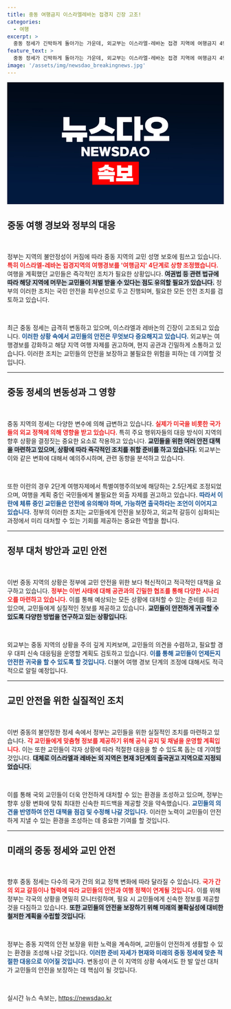 ```yaml
---
title: 중동 여행금지 이스라엘레바논 접경지 긴장 고조!
categories:
  - 여행
excerpt: >
  중동 정세가 긴박하게 돌아가는 가운데, 외교부는 이스라엘-레바논 접경 지역에 여행금지 4단계를 발령했습니다. 체류 중인 국민들은 즉시 철수해야 하며, 끔찍한 상황을 대비한 철저한 안전 대책이 마련되고 있습니다.
feature_text: >
  중동 정세가 긴박하게 돌아가는 가운데, 외교부는 이스라엘-레바논 접경 지역에 여행금지 4단계를 발령했습니다. 체류 중인 국민들은 즉시 철수해야 하며, 끔찍한 상황을 대비한 철저한 안전 대책이 마련되고 있습니다.
image: '/assets/img/newsdao_breakingnews.jpg'
---
```


<p><img src="/assets/img/newsdao_breakingnews.jpg" alt="pcversion 속보" /></p>

<h2 data-ke-size="size26">중동 여행 경보와 정부의 대응</h2>

<p data-ke-size="size16">&nbsp;</p>

<p>정부는 지역의 불안정성이 커짐에 따라 중동 지역의 교민 성명 보호에 힘쓰고 있습니다. <b><span style="color: #ee2323;">특히 이스라엘-레바논 접경지역의 여행경보를 '여행금지' 4단계로 상향 조정했습니다.</span></b> 여행을 계획했던 교민들은 즉각적인 조치가 필요한 상황입니다. <b><span style="background-color: #21538527;">여권법 등 관련 법규에 따라 해당 지역에 머무는 교민들이 처벌 받을 수 있다는 점도 유의할 필요가 있습니다.</span></b> 정부의 이러한 조치는 국민 안전을 최우선으로 두고 진행되며, 필요한 모든 안전 조치를 검토하고 있습니다. </p>

<p data-ke-size="size16">&nbsp;</p>

<p>최근 중동 정세는 급격히 변동하고 있으며, 이스라엘과 레바논의 긴장이 고조되고 있습니다. <b><span style="color: #1a5490;">이러한 상황 속에서 교민들의 안전은 무엇보다 중요해지고 있습니다.</span></b> 외교부는 여행경보를 강화하고 해당 지역 여행 자제를 권고하며, 현지 공관과 긴밀하게 소통하고 있습니다. 이러한 조치는 교민들의 안전을 보장하고 불필요한 위험을 피하는 데 기여할 것입니다. <hr /></p>

<h2 data-ke-size="size26">중동 정세의 변동성과 그 영향</h2>

<p data-ke-size="size16">&nbsp;</p>

<p>중동 지역의 정세는 다양한 변수에 의해 급변하고 있습니다. <b><span style="color: #ee2323;">실제가 미국을 비롯한 국가들의 외교 정책에 의해 영향을 받고 있습니다.</span></b> 특히 주요 행위자들의 대응 방식이 지역의 향후 상황을 결정짓는 중요한 요소로 작용하고 있습니다. <b><span style="background-color: #21538527;">교민들을 위한 여러 안전 대책을 마련하고 있으며, 상황에 따라 즉각적인 조치를 취할 준비를 하고 있습니다.</span></b> 외교부는 이와 같은 변화에 대해서 예의주시하며, 관련 동향을 분석하고 있습니다. </p>

<p data-ke-size="size16">&nbsp;</p>

<p>또한 이란의 경우 2단계 여행자제에서 특별여행주의보에 해당하는 2.5단계로 조정되었으며, 여행을 계획 중인 국민들에게 불필요한 외출 자제를 권고하고 있습니다. <b><span style="color: #1a5490;">따라서 이란에 체류 중인 교민들은 안전에 유의해야 하며, 가능하면 출국하라는 조언이 이어지고 있습니다.</span></b> 정부의 이러한 조치는 교민들에게 안전을 보장하고, 외교적 갈등이 심화되는 과정에서 미리 대처할 수 있는 기회를 제공하는 중요한 역할을 합니다. <hr /></p>

<h2 data-ke-size="size26">정부 대처 방안과 교민 안전</h2>

<p data-ke-size="size16">&nbsp;</p>

<p>이번 중동 지역의 상황은 정부에 교민 안전을 위한 보다 혁신적이고 적극적인 대책을 요구하고 있습니다. <b><span style="color: #ee2323;">정부는 이번 사태에 대해 공관과의 긴밀한 협조를 통해 다양한 시나리오를 마련하고 있습니다.</span></b> 이를 통해 예상되는 모든 상황에 대처할 수 있는 준비를 하고 있으며, 교민들에게 실질적인 정보를 제공하고 있습니다. <b><span style="background-color: #21538527;">교민들이 안전하게 귀국할 수 있도록 다양한 방법을 연구하고 있는 상황입니다.</span></b> </p>

<p data-ke-size="size16">&nbsp;</p>

<p>외교부는 중동 지역의 상황을 주의 깊게 지켜보며, 교민들의 의견을 수렴하고, 필요할 경우 대피 신속 대응팀을 운영할 계획도 검토하고 있습니다. <b><span style="color: #1a5490;">이를 통해 교민들이 언제든지 안전한 귀국을 할 수 있도록 할 것입니다.</span></b> 더불어 여행 경보 단계의 조정에 대해서도 적극적으로 알릴 예정입니다. <hr /></p>

<h2 data-ke-size="size26">교민 안전을 위한 실질적인 조치</h2>

<p data-ke-size="size16">&nbsp;</p>

<p>이번 중동의 불안정한 정세 속에서 정부는 교민들을 위한 실질적인 조치를 마련하고 있습니다. <b><span style="color: #ee2323;">각 교민들에게 맞춤형 정보를 제공하기 위해 공식 공지 및 채널을 운영할 계획입니다.</span></b> 이는 또한 교민들이 각자 상황에 따라 적절한 대응을 할 수 있도록 돕는 데 기여할 것입니다. <b><span style="background-color: #21538527;">대체로 이스라엘과 레바논 외 지역은 현재 3단계의 출국권고 지역으로 지정되었습니다.</span></b> </p>

<p data-ke-size="size16">&nbsp;</p>

<p>이를 통해 국외 교민들이 더욱 안전하게 대처할 수 있는 환경을 조성하고 있으며, 정부는 향후 상황 변화에 맞춰 최대한 신속한 피드백을 제공할 것을 약속했습니다. <b><span style="color: #1a5490;">교민들의 의견을 반영하여 안전 대책을 점검 및 수정해 나갈 것입니다.</span></b> 이러한 노력이 교민들이 안전하게 지낼 수 있는 환경을 조성하는 데 중요한 기여를 할 것입니다. <hr /></p>

<h2 data-ke-size="size26">미래의 중동 정세와 교민 안전</h2>

<p data-ke-size="size16">&nbsp;</p>

<p>향후 중동 정세는 다수의 국가 간의 외교 정책 변화에 따라 달라질 수 있습니다. <b><span style="color: #ee2323;">국가 간의 외교 갈등이나 협력에 따라 교민들의 안전과 여행 정책이 연계될 것입니다.</span></b> 이를 위해 정부는 각국의 상황을 면밀히 모니터링하며, 필요 시 교민들에게 신속한 정보를 제공할 것을 다짐하고 있습니다. <b><span style="background-color: #21538527;">또한 교민들의 안전을 보장하기 위해 미래의 불확실성에 대비한 철저한 계획을 수립할 것입니다.</span></b> </p>

<p data-ke-size="size16">&nbsp;</p>

<p>정부는 중동 지역의 안전 보장을 위한 노력을 계속하며, 교민들이 안전하게 생활할 수 있는 환경을 조성해 나갈 것입니다. <b><span style="color: #1a5490;">이러한 준비 자세가 현재와 미래의 중동 정세에 맞춘 적절한 대응으로 이어질 것입니다.</span></b> 변동성이 큰 이 지역의 상황 속에서도 한 발 앞선 대처가 교민들의 안전을 보장하는 데 핵심이 될 것입니다. </p>

<p data-ke-size="size16">&nbsp;</p>
실시간 뉴스 속보는, <a href="https://newsdao.kr" rel="dofollow">https://newsdao.kr</a>


